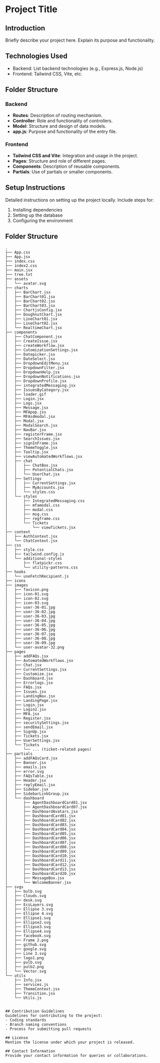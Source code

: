 # Project Title

## Introduction
Briefly describe your project here. Explain its purpose and functionality.

## Technologies Used
- Backend: List backend technologies (e.g., Express.js, Node.js)
- Frontend: Tailwind CSS, Vite, etc.

## Folder Structure

### Backend
- **Routes**: Description of routing mechanism.
- **Controller**: Role and functionality of controllers.
- **Model**: Structure and design of data models.
- **app.js**: Purpose and functionality of the entry file.

### Frontend
- **Tailwind CSS and Vite**: Integration and usage in the project.
- **Pages**: Structure and role of different pages.
- **Components**: Description of reusable components.
- **Partials**: Use of partials or smaller components.

## Setup Instructions
Detailed instructions on setting up the project locally. Include steps for:
1. Installing dependencies
2. Setting up the database
3. Configuring the environment

## Folder Structure
```plaintext
.
├── App.css
├── App.jsx
├── index.css
├── index2.css
├── main.jsx
├── tree.txt
├── assets
│   └── avatar.svg
├── charts
│   ├── BarChart.jsx
│   ├── BarChart01.jsx
│   ├── BarChart02.jsx
│   ├── BarChart03.jsx
│   ├── ChartjsConfig.jsx
│   ├── DoughnutChart.jsx
│   ├── LineChart01.jsx
│   ├── LineChart02.jsx
│   └── RealtimeChart.jsx
├── components
│   ├── ChatComponent.jsx
│   ├── CreateIssue.jsx
│   ├── createWorkflow.jsx
│   ├── CutomizationSettings.jsx
│   ├── Datepicker.jsx
│   ├── DateSelect.jsx
│   ├── DropdownEditMenu.jsx
│   ├── DropdownFilter.jsx
│   ├── DropdownHelp.jsx
│   ├── DropdownNotifications.jsx
│   ├── DropdownProfile.jsx
│   ├── integratedMessaging.jsx
│   ├── IssuesByCategory.jsx
│   ├── loader.gif
│   ├── Login.jsx
│   ├── Logs.jsx
│   ├── Message.jsx
│   ├── MFApop.jsx
│   ├── MFAsdmodal.jsx
│   ├── Modal.jsx
│   ├── ModalSearch.jsx
│   ├── NavBar.jsx
│   ├── registerFrame.jsx
│   ├── SearchIssues.jsx
│   ├── signInFrame.jsx
│   ├── ThemeToggle.jsx
│   ├── Tooltip.jsx
│   ├── viewAutomatedWorkflows.jsx
│   ├── chat
│   │   ├── ChatBox.jsx
│   │   ├── PotentialChats.jsx
│   │   └── UserChat.jsx
│   ├── Settings
│   │   ├── CurrentSettings.jsx
│   │   ├── MyAccounts.jsx
│   │   └── styles.css
│   └── styles
│       ├── IntegratedMessaging.css
│       ├── mfamodal.css
│       ├── modal.css
│       ├── msg.css
│       ├── regframe.css
│       └── Tickets
│           └── viewTickets.jsx
├── context
│   ├── AuthContext.jsx
│   └── ChatContext.jsx
├── css
│   ├── style.css
│   ├── tailwind.config.js
│   └── additional-styles
│       ├── flatpickr.css
│       └── utility-patterns.css
├── hooks
│   └── useFetchRecipient.js
├── icons
├── images
│   ├── favicon.png
│   ├── icon-01.svg
│   ├── icon-02.svg
│   ├── icon-03.svg
│   ├── user-36-01.jpg
│   ├── user-36-02.jpg
│   ├── user-36-03.jpg
│   ├── user-36-04.jpg
│   ├── user-36-05.jpg
│   ├── user-36-06.jpg
│   ├── user-36-07.jpg
│   ├── user-36-08.jpg
│   ├── user-36-09.jpg
│   └── user-avatar-32.png
├── pages
│   ├── addFAQs.jsx
│   ├── AutomatedWorkflows.jsx
│   ├── Chat.jsx
│   ├── CurrentSettings.jsx
│   ├── Customize.jsx
│   ├── Dashboard.jsx
│   ├── Errorlogs.jsx
│   ├── FAQs.jsx
│   ├── Issues.jsx
│   ├── LandingNav.jsx
│   ├── LandingPage.jsx
│   ├── Login.jsx
│   ├── Login2.jsx
│   ├── MFA.jsx
│   ├── Register.jsx
│   ├── securitySettings.jsx
│   ├── sendEmail.jsx
│   ├── SignUp.jsx
│   ├── Tickets.jsx
│   ├── UserSettings.jsx
│   └── Tickets
│       └── ... (ticket-related pages)
├── partials
│   ├── addFAQsCard.jsx
│   ├── Banner.jsx
│   ├── emails.jsx
│   ├── error.svg
│   ├── FAQsTable.jsx
│   ├── Header.jsx
│   ├── replyEmail.jsx
│   ├── Sidebar.jsx
│   ├── SidebarLinkGroup.jsx
│   └── dashboard
│       ├── AgentDashboardCard01.jsx
│       ├── AgentDashboardCard07.jsx
│       ├── DashboardAvatars.jsx
│       ├── DashboardCard01.jsx
│       ├── DashboardCard02.jsx
│       ├── DashboardCard03.jsx
│       ├── DashboardCard04.jsx
│       ├── DashboardCard05.jsx
│       ├── DashboardCard06.jsx
│       ├── DashboardCard07.jsx
│       ├── DashboardCard08.jsx
│       ├── DashboardCard09.jsx
│       ├── DashboardCard10.jsx
│       ├── DashboardCard11.jsx
│       ├── DashboardCard12.jsx
│       ├── DashboardCard13.jsx
│       ├── DashboardCard20.jsx
│       ├── MessageBox.jsx
│       └── WelcomeBanner.jsx
├── svgs
│   ├── bulb.svg
│   ├── Clouds.svg
│   ├── desk.svg
│   ├── EcsLayers.svg
│   ├── Ellipse 3.svg
│   ├── Ellipse 4.svg
│   ├── Ellipse1.svg
│   ├── Ellipse2.svg
│   ├── Ellipse3.svg
│   ├── Ellipse4.svg
│   ├── facebook.svg
│   ├── Frame 2.png
│   ├── github.svg
│   ├── google.svg
│   ├── Line 3.svg
│   ├── logo1.png
│   ├── pulb.svg
│   ├── pulb2.png
│   └── Vector.svg
└── utils
    ├── Info.jsx
    ├── services.js
    ├── ThemeContext.jsx
    ├── Transition.jsx
    └── Utils.js


## Contribution Guidelines
Guidelines for contributing to the project:
- Coding standards
- Branch naming conventions
- Process for submitting pull requests

## License
Mention the license under which your project is released.

## Contact Information
Provide your contact information for queries or collaborations.
